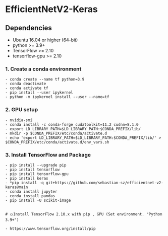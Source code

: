 # EfficientNetV2-Keras

## Dependencies
* Ubuntu 16.04 or higher (64-bit)
* python >= 3.9+
* TensorFlow >= 2.10
* tensorflow-gpu >= 2.10

### 1. Create a conda environment
```
- conda create --name tf python=3.9
- conda deactivate
- conda activate tf
- pip install --user ipykernel
- python -m ipykernel install --user --name=tf
```

### 2. GPU setup
```
- nvidia-smi
- conda install -c conda-forge cudatoolkit=11.2 cudnn=8.1.0
- export LD_LIBRARY_PATH=$LD_LIBRARY_PATH:$CONDA_PREFIX/lib/
- mkdir -p $CONDA_PREFIX/etc/conda/activate.d
- echo 'export LD_LIBRARY_PATH=$LD_LIBRARY_PATH:$CONDA_PREFIX/lib/' > $CONDA_PREFIX/etc/conda/activate.d/env_vars.sh
```

### 3.  Install TensorFlow and Package
```
- pip install --upgrade pip
- pip install tensorflow
- pip install tensorflow-gpu
- pip install keras
- *pip install -q git+https://github.com/sebastian-sz/efficientnet-v2-keras@main
- conda install jupyter
- conda install pandas
- pip install -U scikit-image


# ⛄Install TensorFlow 2.10.x with pip , GPU (Set environment. "Python 3.9+")

- https://www.tensorflow.org/install/pip








